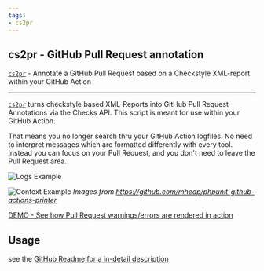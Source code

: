 ```yaml
---
tags:
- cs2pr
---
```


## cs2pr - GitHub Pull Request annotation

[`cs2pr`](https://github.com/staabm/annotate-pull-request-from-checkstyle) - Annotate a GitHub Pull Request based on a Checkstyle XML-report within your GitHub Action

---

[`cs2pr`](https://github.com/staabm/annotate-pull-request-from-checkstyle) turns checkstyle based XML-Reports into GitHub Pull Request Annotations via the Checks API. This script is meant for use within your GitHub Action.

That means you no longer search thru your GitHub Action logfiles. No need to interpret messages which are formatted differently with every tool. Instead you can focus on your Pull Request, and you don't need to leave the Pull Request area.

![Logs Example](https://github.com/mheap/phpunit-github-actions-printer/blob/master/phpunit-printer-logs.png?raw=true)

![Context Example](https://github.com/mheap/phpunit-github-actions-printer/blob/master/phpunit-printer-context.png?raw=true)
_Images from https://github.com/mheap/phpunit-github-actions-printer_

[DEMO - See how Pull Request warnings/errors are rendered in action](https://github.com/staabm/gh-annotation-example/pull/1/files)


## Usage

see the [GitHub Readme for a in-detail description](https://github.com/staabm/annotate-pull-request-from-checkstyle)